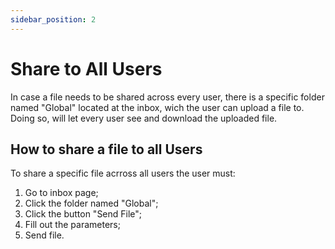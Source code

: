 ```yaml
---
sidebar_position: 2
---
```


# Share to All Users

In case a file needs to be shared across every user, there is a specific folder named "Global" located at the inbox, wich the user can upload a file to. Doing so, will let every user see and download the uploaded file.

## How to share a file to all Users

To share a specific file acrross all users the user must:

1. Go to inbox page;
2. Click the folder named "Global";
3. Click the button "Send File";
4. Fill out the parameters;
5. Send file.
